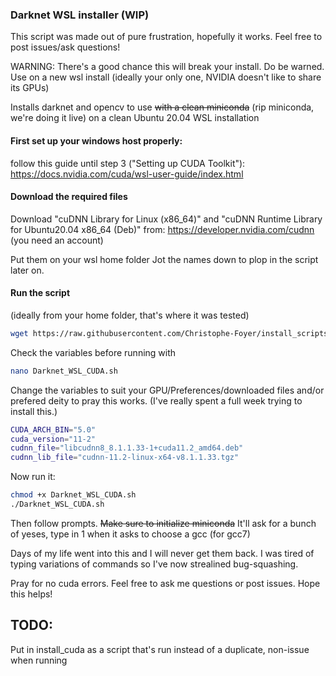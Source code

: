### Darknet WSL installer (WIP)

This script was made out of pure frustration, hopefully it works. Feel free to post issues/ask questions!

WARNING: There's a good chance this will break your install. Do be warned. Use on a new wsl install (ideally your only one, NVIDIA doesn't like to share its GPUs)

Installs darknet and opencv to use ~~with a clean miniconda~~ (rip miniconda, we're doing it live) on a clean Ubuntu 20.04 WSL installation

#### First set up your windows host properly:

follow this guide until step 3 ("Setting up CUDA Toolkit"): https://docs.nvidia.com/cuda/wsl-user-guide/index.html

#### Download the required files

Download "cuDNN Library for Linux (x86_64)" and "cuDNN Runtime Library for Ubuntu20.04 x86_64 (Deb)" from: https://developer.nvidia.com/cudnn
(you need an account)

Put them on your wsl home folder
Jot the names down to plop in the script later on.

#### Run the script
(ideally from your home folder, that's where it was tested)

```bash
wget https://raw.githubusercontent.com/Christophe-Foyer/install_scripts/main/Darknet_WSL_CUDA.sh
```

Check the variables before running with
```bash
nano Darknet_WSL_CUDA.sh
```

Change the variables to suit your GPU/Preferences/downloaded files and/or prefered deity to pray this works. 
(I've really spent a full week trying to install this.)

```bash
CUDA_ARCH_BIN="5.0"
cuda_version="11-2"
cudnn_file="libcudnn8_8.1.1.33-1+cuda11.2_amd64.deb"
cudnn_lib_file="cudnn-11.2-linux-x64-v8.1.1.33.tgz"
```

Now run it:
```bash
chmod +x Darknet_WSL_CUDA.sh
./Darknet_WSL_CUDA.sh
```

Then follow prompts. ~~Make sure to initialize miniconda~~ It'll ask for a bunch of yeses, type in 1 when it asks to choose a gcc (for gcc7)

Days of my life went into this and I will never get them back. I was tired of typing variations of commands so I've now strealined bug-squashing.

Pray for no cuda errors. Feel free to ask me questions or post issues. Hope this helps!

## TODO:
Put in install_cuda as a script that's run instead of a duplicate, non-issue when running
